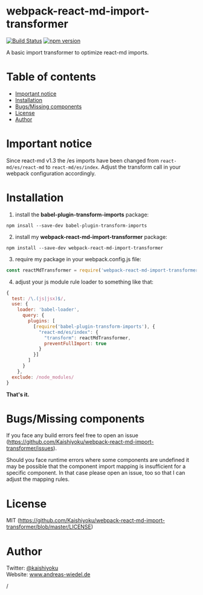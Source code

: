 # webpack-react-md-import-transformer

[![Build Status](https://travis-ci.org/Kaishiyoku/webpack-react-md-import-transformer.svg?branch=master)](https://travis-ci.org/Kaishiyoku/webpack-react-md-import-transformer)
[![npm version](https://badge.fury.io/js/webpack-react-md-import-transformer.svg)](https://www.npmjs.com/package/webpack-react-md-import-transformer)

A basic import transformer to optimize react-md imports.

Table of contents
=================
  * [Important notice](#important-notice)
  * [Installation](#installation)
  * [Bugs/Missing components](#bugsmissing-components)
  * [License](#license)
  * [Author](#author)

Important notice
================
Since react-md v1.3 the /es imports have been changed from `react-md/es/react-md` to `react-md/es/index`. Adjust the transform call in your webpack configuration accordingly.

Installation
============
1. install the **babel-plugin-transform-imports** package:  
```
npm insall --save-dev babel-plugin-transform-imports
```
2. install my **webpack-react-md-import-transformer** package:  
```
npm install --save-dev webpack-react-md-import-transformer
```
3. require my package in your webpack.config.js file:  
```js
const reactMdTransformer = require('webpack-react-md-import-transformer/lib/webpack-react-md-import-transformer.min');
```
4. adjust your js module rule loader to something like that:  
```js
{
  test: /\.(js|jsx)$/,
  use: {
    loader: 'babel-loader',
      query: {
        plugins: [
          [require('babel-plugin-transform-imports'), {
            "react-md/es/index": {
              "transform": reactMdTransformer,
              preventFullImport: true
            }
          }]
        ]
      }
    },
  exclude: /node_modules/
}
```

**That's it.**

Bugs/Missing components
=======================
If you face any build errors feel free to open an issue (https://github.com/Kaishiyoku/webpack-react-md-import-transformer/issues).

Should you face runtime errors where some components are undefined it may be possible that the component import mapping is insufficient for a specific component. In that case please open an issue, too so that I can adjust the mapping rules.

License
=======
MIT (https://github.com/Kaishiyoku/webpack-react-md-import-transformer/blob/master/LICENSE)


Author
======
Twitter: [@kaishiyoku](https://twitter.com/kaishiyoku)  
Website: www.andreas-wiedel.de

/
